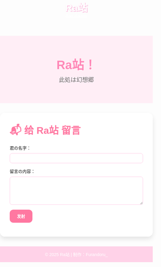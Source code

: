 <html lang="ja">
<head>
  <meta charset="UTF-8" />
  <meta name="viewport" content="width=device-width,initial-scale=1">
  <title>Ra站</title>
  <link href="https://fonts.googleapis.com/css2?family=Zen+Maru+Gothic&display=swap" rel="stylesheet">
  <style>
    body, h1, h2, h3, p, label, a, nav {
      margin:0; padding:0;
      font-family:'Zen Maru Gothic', sans-serif;
    }
    body {
      overflow-x:hidden;
      background-image:
        url('https://images.pexels.com/photos/62672/pexels-photo-62672.jpeg'),
        url('https://wallpapersok.com/wallpapers/anime-aesthetic-tram-in-city-6775tr7q0p0519mb.html'),
        url('https://stock.adobe.com/images/a-beautiful-japanese-tokyo-city-town-in-the-evening-houses-at-the-street-anime-cartoonish-artstyle-cozy-lofi-asian-architecture-16-9-4k-resolution-generative-ai/626035560'),
        url('https://in.pinterest.com/pin/319826011057338178/');
      background-size: cover, cover, cover, cover;
      background-position: center;
      background-attachment: fixed;
    }

    header {
      background-color:rgba(255,199,227,0.8);
      padding:1rem 2rem;
      display:flex;
      justify-content:space-between;
      align-items:center;
      box-shadow:0 4px 6px rgba(0,0,0,0.1);
      position:relative; z-index:3;
    }
    header h1 { font-size:2rem; color:#fff; text-shadow:1px 1px 2px #f78bc5 }
    nav a {
      margin: 0 1rem;
      text-decoration:none;
      color:#fff;
      font-weight:bold;
      transition:color .3s;
    }
    nav a:hover { color:#ffe1f0 }

    .hero {
      text-align:center;
      padding:4rem 1rem;
      background: rgba(255,234,244,0.8);
      position:relative; z-index:2;
    }
    .hero h2 { font-size:2.5rem; color:#ff88b7; text-shadow:1px 1px #fff; margin-bottom:.5rem }
    .hero p { color:#6e6e6e; font-size:1.2rem }

    .section {
      margin:2rem auto;
      max-width:800px;
      background:rgba(255,255,255,0.9);
      padding:2rem;
      border-radius:16px;
      box-shadow:0 8px 16px rgba(0,0,0,0.1);
      position:relative; z-index:2;
    }
    .section h3 { font-size:2rem; color:#ff78a1; margin-bottom:1rem }
    form input, form textarea {
      width:100%;
      padding:.5rem;
      margin:.5rem 0 1rem;
      border:1px solid #ffc7e3;
      border-radius:8px;
    }
    form button {
      background:#ff78a1;
      color:#fff;
      border:none;
      padding:.75rem 1.5rem;
      border-radius:12px;
      cursor:pointer;
      font-weight:bold;
    }
    form button:hover { background:#ff5e90 }

    footer {
      text-align:center;
      padding:1rem;
      background:rgba(255,199,227,0.8);
      color:#fff;
      position:relative; z-index:2;
    }

    /* 粒子保留，取消遮挡 */
    #particles-js {
      position:fixed;
      top:0; left:0;
      width:100%; height:100%;
      z-index:1;
      pointer-events:none;
    }
  </style>
</head>
<body>

  <div id="particles-js"></div>

  <header>
    <h1>Ra站</h1>
    <nav>
      <a href="#galgame">GALGAME</a>
    </nav>
  </header>

  <section class="hero">
    <h2>    Ra站！</h2>
    <p>此処は幻想郷</p>
  </section>

  <section class="section" id="message">
    <h3>📬 给 Ra站 留言</h3>
    <form action="https://formspree.io/f/xblyylwd" method="POST">
      <label>君の名字：<input type="text" name="name" required></label>
      <label>留言の内容：<textarea name="message" rows="5" required></textarea></label>
      <button type="submit">发射</button>
    </form>
  </section>

  <footer>
    © 2025 Ra站 | 制作：Furandoru_
  </footer>

  <script src="https://cdn.jsdelivr.net/npm/particles.js@2.0.0/particles.min.js"></script>
  <script>
    particlesJS("particles-js", {
      particles: {
        number: { value: 50 },
        color: { value: "#ffc0cb" },
        shape: { type: "circle" },
        opacity: { value: 0.5 },
        size: { value: 4 },
        line_linked: { enable: false },
        move: { speed: 1 }
      }
    });
  </script>

</body>
</html>
